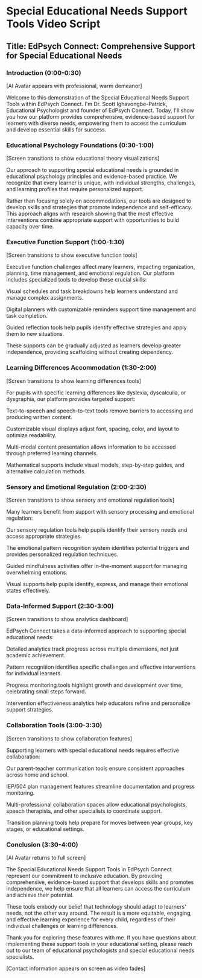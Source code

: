 # Special Educational Needs Support Tools Video Script

## Title: EdPsych Connect: Comprehensive Support for Special Educational Needs

### Introduction (0:00-0:30)
[AI Avatar appears with professional, warm demeanor]

Welcome to this demonstration of the Special Educational Needs Support Tools within EdPsych Connect. I'm Dr. Scott Ighavongbe-Patrick, Educational Psychologist and founder of EdPsych Connect. Today, I'll show you how our platform provides comprehensive, evidence-based support for learners with diverse needs, empowering them to access the curriculum and develop essential skills for success.

### Educational Psychology Foundations (0:30-1:00)
[Screen transitions to show educational theory visualizations]

Our approach to supporting special educational needs is grounded in educational psychology principles and evidence-based practice. We recognize that every learner is unique, with individual strengths, challenges, and learning profiles that require personalized support.

Rather than focusing solely on accommodations, our tools are designed to develop skills and strategies that promote independence and self-efficacy. This approach aligns with research showing that the most effective interventions combine appropriate support with opportunities to build capacity over time.

### Executive Function Support (1:00-1:30)
[Screen transitions to show executive function tools]

Executive function challenges affect many learners, impacting organization, planning, time management, and emotional regulation. Our platform includes specialized tools to develop these crucial skills:

Visual schedules and task breakdowns help learners understand and manage complex assignments.

Digital planners with customizable reminders support time management and task completion.

Guided reflection tools help pupils identify effective strategies and apply them to new situations.

These supports can be gradually adjusted as learners develop greater independence, providing scaffolding without creating dependency.

### Learning Differences Accommodation (1:30-2:00)
[Screen transitions to show learning differences tools]

For pupils with specific learning differences like dyslexia, dyscalculia, or dysgraphia, our platform provides targeted support:

Text-to-speech and speech-to-text tools remove barriers to accessing and producing written content.

Customizable visual displays adjust font, spacing, color, and layout to optimize readability.

Multi-modal content presentation allows information to be accessed through preferred learning channels.

Mathematical supports include visual models, step-by-step guides, and alternative calculation methods.

### Sensory and Emotional Regulation (2:00-2:30)
[Screen transitions to show sensory and emotional regulation tools]

Many learners benefit from support with sensory processing and emotional regulation:

Our sensory regulation tools help pupils identify their sensory needs and access appropriate strategies.

The emotional pattern recognition system identifies potential triggers and provides personalized regulation techniques.

Guided mindfulness activities offer in-the-moment support for managing overwhelming emotions.

Visual supports help pupils identify, express, and manage their emotional states effectively.

### Data-Informed Support (2:30-3:00)
[Screen transitions to show analytics dashboard]

EdPsych Connect takes a data-informed approach to supporting special educational needs:

Detailed analytics track progress across multiple dimensions, not just academic achievement.

Pattern recognition identifies specific challenges and effective interventions for individual learners.

Progress monitoring tools highlight growth and development over time, celebrating small steps forward.

Intervention effectiveness analytics help educators refine and personalize support strategies.

### Collaboration Tools (3:00-3:30)
[Screen transitions to show collaboration features]

Supporting learners with special educational needs requires effective collaboration:

Our parent-teacher communication tools ensure consistent approaches across home and school.

IEP/504 plan management features streamline documentation and progress monitoring.

Multi-professional collaboration spaces allow educational psychologists, speech therapists, and other specialists to coordinate support.

Transition planning tools help prepare for moves between year groups, key stages, or educational settings.

### Conclusion (3:30-4:00)
[AI Avatar returns to full screen]

The Special Educational Needs Support Tools in EdPsych Connect represent our commitment to inclusive education. By providing comprehensive, evidence-based support that develops skills and promotes independence, we help ensure that all learners can access the curriculum and achieve their potential.

These tools embody our belief that technology should adapt to learners' needs, not the other way around. The result is a more equitable, engaging, and effective learning experience for every child, regardless of their individual challenges or learning differences.

Thank you for exploring these features with me. If you have questions about implementing these support tools in your educational setting, please reach out to our team of educational psychologists and special educational needs specialists.

[Contact information appears on screen as video fades]
